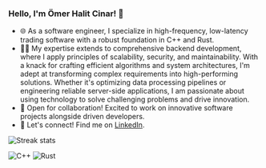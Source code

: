 ### Hello, I'm Ömer Halit Cinar! 👋

- 🌐 As a software engineer, I specialize in high-frequency, low-latency trading software with a robust foundation in C++ and Rust. 
- 👨‍💻 My expertise extends to comprehensive backend development, where I apply principles of scalability, security, and maintainability. With a knack for crafting efficient algorithms and system architectures, I'm adept at transforming complex requirements into high-performing solutions. Whether it's optimizing data processing pipelines or engineering reliable server-side applications, I am passionate about using technology to solve challenging problems and drive innovation.
- 🤝 Open for collaboration! Excited to work on innovative software projects alongside driven developers.
- 📣 Let's connect! Find me on [LinkedIn](https://www.linkedin.com/in/omerhalitcinar).

![Streak stats](https://github-readme-streak-stats.herokuapp.com/?user=omerhalid)

![C++](https://img.shields.io/badge/-C++-00599C?style=flat-square&logo=c)
![Rust](https://img.shields.io/badge/-Rust-000000?style=flat-square&logo=rust)


<!---
omerhalid/omerhalid's `README.md` displays on the GitHub profile.
Preview the changes to see the magic!
--->
